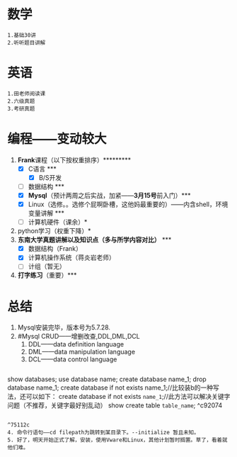 
# 数学
	1.基础30讲
	2.听听题目讲解

# 英语
	1.田老师阅读课
	2.六级真题
	3.考研真题

# 编程——变动较大
1. **Frank**课程（以下按权重排序）*********
	- [x] C语言      ***
		- [x] B/S开发
	- [ ] 数据结构  ***
	- [x] **Mysql**（预计两周之后实战，加紧——**3月15号**前入门）***
	- [x] Linux（选修。。选修个屁啊卧槽，这他妈最重要的）——内含shell，环境变量讲解  ***
	- [ ] 计算机硬件（课余）*
2. python学习（权重下降）*
3. **东南大学真题讲解以及知识点（多与所学内容对比）** ***
	- [x] 数据结构（Frank）
	- [x] 计算机操作系统（蒋炎岩老师）
	- [ ] 计组（暂无）
4. **打字练习**（重要）***

# 总结 
1. Mysql安装完毕，版本号为5.7.28.
2.  #Mysql CRUD——增删改查,DDL,DML,DCL
	1. DDL——data definition language
	2. DML——data manipulation language
	3. DCL——data control language
	```sql
show databases;
use database name;
create database name_1;
drop database name_1;
create database if not exists name_1;//比较装b的一种写法，还可以如下：
create database if not exists `name_1`;//此方法可以解决关键字问题（不推荐，关键字最好别乱动）
show create table `table_name`; ^c92074
```

^75112c
4. 命令行语句——cd filepath为跳转到某目录下。--initialize 暂且未知。
5. 好了，明天开始正式了解，安装，使用Vware和Linux，其他计划暂时搁置。草了，看着就他们难。





